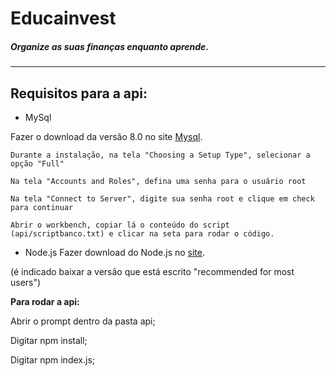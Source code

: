 # __Educainvest__
##### Organize as suas finanças enquanto aprende.
---




## Requisitos para a api:

* MySql

Fazer o download da versão 8.0 no site [Mysql](https://dev.mysql.com/downloads/windows/installer/8.0.html).

    Durante a instalação, na tela "Choosing a Setup Type", selecionar a opção "Full"

    Na tela "Accounts and Roles", defina uma senha para o usuário root

    Na tela "Connect to Server", digite sua senha root e clique em check para continuar

    Abrir o workbench, copiar lá o conteúdo do script (api/scriptbanco.txt) e clicar na seta para rodar o código.


* Node.js
Fazer download do Node.js no [site](https://nodejs.org/en). 

(é indicado baixar a versão que está escrito "recommended for most users")

__Para rodar a api:__

Abrir o prompt dentro da pasta api;

Digitar npm install;

Digitar npm index.js;